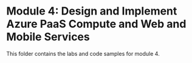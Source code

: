 # Module 4: Design and Implement Azure PaaS Compute and Web and Mobile Services

This folder contains the labs and code samples for module 4.
